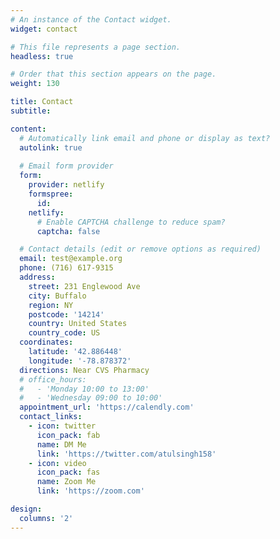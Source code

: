```yaml
---
# An instance of the Contact widget.
widget: contact

# This file represents a page section.
headless: true

# Order that this section appears on the page.
weight: 130

title: Contact
subtitle:

content:
  # Automatically link email and phone or display as text?
  autolink: true
  
  # Email form provider
  form:
    provider: netlify
    formspree:
      id:
    netlify:
      # Enable CAPTCHA challenge to reduce spam?
      captcha: false

  # Contact details (edit or remove options as required)
  email: test@example.org
  phone: (716) 617-9315
  address:
    street: 231 Englewood Ave
    city: Buffalo
    region: NY
    postcode: '14214'
    country: United States
    country_code: US
  coordinates:
    latitude: '42.886448'
    longitude: '-78.878372'
  directions: Near CVS Pharmacy
  # office_hours:
  #   - 'Monday 10:00 to 13:00'
  #   - 'Wednesday 09:00 to 10:00'
  appointment_url: 'https://calendly.com'
  contact_links:
    - icon: twitter
      icon_pack: fab
      name: DM Me
      link: 'https://twitter.com/atulsingh158'
    - icon: video
      icon_pack: fas
      name: Zoom Me
      link: 'https://zoom.com'

design:
  columns: '2'
---
```

